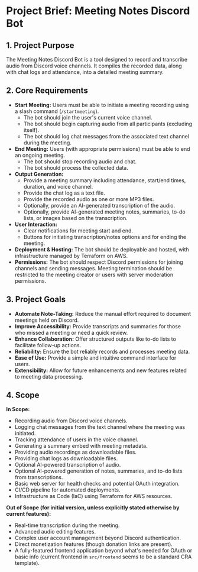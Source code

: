 # Project Brief: Meeting Notes Discord Bot

## 1. Project Purpose

The Meeting Notes Discord Bot is a tool designed to record and transcribe audio from Discord voice channels. It compiles the recorded data, along with chat logs and attendance, into a detailed meeting summary.

## 2. Core Requirements

- **Start Meeting:** Users must be able to initiate a meeting recording using a slash command (`/startmeeting`).
  - The bot should join the user's current voice channel.
  - The bot should begin capturing audio from all participants (excluding itself).
  - The bot should log chat messages from the associated text channel during the meeting.
- **End Meeting:** Users (with appropriate permissions) must be able to end an ongoing meeting.
  - The bot should stop recording audio and chat.
  - The bot should process the collected data.
- **Output Generation:**
  - Provide a meeting summary including attendance, start/end times, duration, and voice channel.
  - Provide the chat log as a text file.
  - Provide the recorded audio as one or more MP3 files.
  - Optionally, provide an AI-generated transcription of the audio.
  - Optionally, provide AI-generated meeting notes, summaries, to-do lists, or images based on the transcription.
- **User Interaction:**
  - Clear notifications for meeting start and end.
  - Buttons for initiating transcription/notes options and for ending the meeting.
- **Deployment & Hosting:** The bot should be deployable and hosted, with infrastructure managed by Terraform on AWS.
- **Permissions:** The bot should respect Discord permissions for joining channels and sending messages. Meeting termination should be restricted to the meeting creator or users with server moderation permissions.

## 3. Project Goals

- **Automate Note-Taking:** Reduce the manual effort required to document meetings held on Discord.
- **Improve Accessibility:** Provide transcripts and summaries for those who missed a meeting or need a quick review.
- **Enhance Collaboration:** Offer structured outputs like to-do lists to facilitate follow-up actions.
- **Reliability:** Ensure the bot reliably records and processes meeting data.
- **Ease of Use:** Provide a simple and intuitive command interface for users.
- **Extensibility:** Allow for future enhancements and new features related to meeting data processing.

## 4. Scope

**In Scope:**

- Recording audio from Discord voice channels.
- Logging chat messages from the text channel where the meeting was initiated.
- Tracking attendance of users in the voice channel.
- Generating a summary embed with meeting metadata.
- Providing audio recordings as downloadable files.
- Providing chat logs as downloadable files.
- Optional AI-powered transcription of audio.
- Optional AI-powered generation of notes, summaries, and to-do lists from transcriptions.
- Basic web server for health checks and potential OAuth integration.
- CI/CD pipeline for automated deployments.
- Infrastructure as Code (IaC) using Terraform for AWS resources.

**Out of Scope (for initial version, unless explicitly stated otherwise by current features):**

- Real-time transcription during the meeting.
- Advanced audio editing features.
- Complex user account management beyond Discord authentication.
- Direct monetization features (though donation links are present).
- A fully-featured frontend application beyond what's needed for OAuth or basic info (current frontend in `src/frontend` seems to be a standard CRA template).

